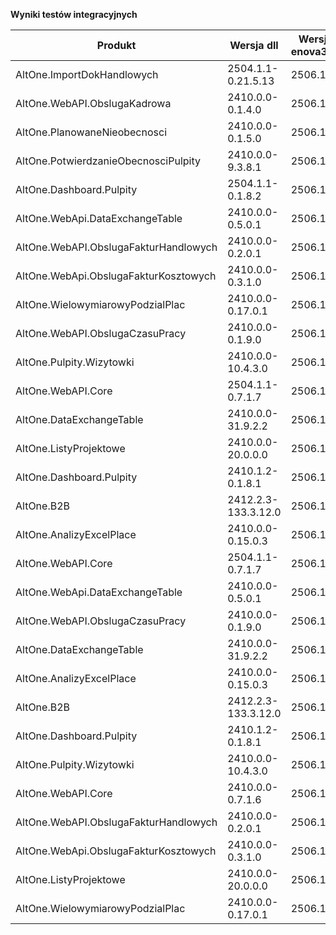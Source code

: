 **Wyniki testów integracyjnych**

| Produkt                               | Wersja dll          | Wersja enova365 | Data testu       | Status |
|---------------------------------------|---------------------|-----------------|------------------|--------|
| AltOne.ImportDokHandlowych            | 2504.1.1-0.21.5.13  | 2506.1.3        | 04.09.2025 14:08 | ✅     |
| AltOne.WebAPI.ObslugaKadrowa          | 2410.0.0-0.1.4.0    | 2506.1.3        | 04.09.2025 14:08 | ✅     |
| AltOne.PlanowaneNieobecnosci          | 2410.0.0-0.1.5.0    | 2506.1.3        | 01.09.2025 16:20 | ✅     |
| AltOne.PotwierdzanieObecnosciPulpity  | 2410.0.0-9.3.8.1    | 2506.1.3        | 01.09.2025 16:20 | ✅     |
| AltOne.Dashboard.Pulpity              | 2504.1.1-0.1.8.2    | 2506.1.3        | 01.09.2025 15:30 | ✅     |
| AltOne.WebApi.DataExchangeTable       | 2410.0.0-0.5.0.1    | 2506.1.3        | 18.08.2025 21:16 | ✅     |
| AltOne.WebAPI.ObslugaFakturHandlowych | 2410.0.0-0.2.0.1    | 2506.1.3        | 18.08.2025 21:16 | ✅     |
| AltOne.WebApi.ObslugaFakturKosztowych | 2410.0.0-0.3.1.0    | 2506.1.3        | 18.08.2025 21:16 | ✅     |
| AltOne.WielowymiarowyPodzialPlac      | 2410.0.0-0.17.0.1   | 2506.1.3        | 18.08.2025 21:16 | ✅     |
| AltOne.WebAPI.ObslugaCzasuPracy       | 2410.0.0-0.1.9.0    | 2506.1.3        | 18.08.2025 21:16 | ✅     |
| AltOne.Pulpity.Wizytowki              | 2410.0.0-10.4.3.0   | 2506.1.3        | 18.08.2025 21:16 | ✅     |
| AltOne.WebAPI.Core                    | 2504.1.1-0.7.1.7    | 2506.1.3        | 18.08.2025 21:16 | ✅     |
| AltOne.DataExchangeTable              | 2410.0.0-31.9.2.2   | 2506.1.3        | 18.08.2025 21:16 | ✅     |
| AltOne.ListyProjektowe                | 2410.0.0-20.0.0.0   | 2506.1.3        | 18.08.2025 21:16 | ✅     |
| AltOne.Dashboard.Pulpity              | 2410.1.2-0.1.8.1    | 2506.1.3        | 18.08.2025 21:16 | ✅     |
| AltOne.B2B                            | 2412.2.3-133.3.12.0 | 2506.1.3        | 18.08.2025 21:16 | ✅     |
| AltOne.AnalizyExcelPlace              | 2410.0.0-0.15.0.3   | 2506.1.3        | 18.08.2025 21:16 | ✅     |
| AltOne.WebAPI.Core                    | 2504.1.1-0.7.1.7    | 2506.1.2        | 12.08.2025 17:24 | ✅     |
| AltOne.WebApi.DataExchangeTable       | 2410.0.0-0.5.0.1    | 2506.1.2        | 07.08.2025 21:04 | ✅     |
| AltOne.WebAPI.ObslugaCzasuPracy       | 2410.0.0-0.1.9.0    | 2506.1.2        | 06.08.2025 13:32 | ✅     |
| AltOne.DataExchangeTable              | 2410.0.0-31.9.2.2   | 2506.1.2        | 04.08.2025 23:31 | ✅     |
| AltOne.AnalizyExcelPlace              | 2410.0.0-0.15.0.3   | 2506.1.2        | 04.08.2025 23:09 | ✅     |
| AltOne.B2B                            | 2412.2.3-133.3.12.0 | 2506.1.2        | 04.08.2025 23:09 | ✅     |
| AltOne.Dashboard.Pulpity              | 2410.1.2-0.1.8.1    | 2506.1.2        | 04.08.2025 23:09 | ✅     |
| AltOne.Pulpity.Wizytowki              | 2410.0.0-10.4.3.0   | 2506.1.2        | 04.08.2025 23:09 | ✅     |
| AltOne.WebAPI.Core                    | 2410.0.0-0.7.1.6    | 2506.1.2        | 04.08.2025 23:09 | ✅     |
| AltOne.WebAPI.ObslugaFakturHandlowych | 2410.0.0-0.2.0.1    | 2506.1.2        | 04.08.2025 23:09 | ✅     |
| AltOne.WebApi.ObslugaFakturKosztowych | 2410.0.0-0.3.1.0    | 2506.1.2        | 04.08.2025 23:09 | ✅     |
| AltOne.ListyProjektowe                | 2410.0.0-20.0.0.0   | 2506.1.2        | 04.08.2025 23:09 | ✅     |
| AltOne.WielowymiarowyPodzialPlac      | 2410.0.0-0.17.0.1   | 2506.1.2        | 04.08.2025 23:09 | ✅     |
